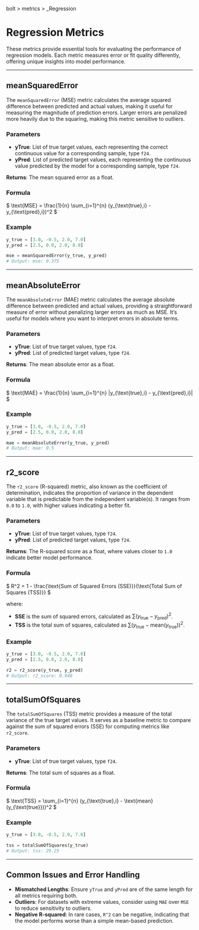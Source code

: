 bolt > metrics > _Regression
# Regression Metrics

These metrics provide essential tools for evaluating the performance of regression models. Each metric measures error or fit quality differently, offering unique insights into model performance.

---

## meanSquaredError

The `meanSquaredError` (MSE) metric calculates the average squared difference between predicted and actual values, making it useful for measuring the magnitude of prediction errors. Larger errors are penalized more heavily due to the squaring, making this metric sensitive to outliers.

### Parameters

- **yTrue**: List of true target values, each representing the correct continuous value for a corresponding sample, type `f24`.
- **yPred**: List of predicted target values, each representing the continuous value predicted by the model for a corresponding sample, type `f24`.

**Returns**: The mean squared error as a float.

### Formula

$`
\text{MSE} = \frac{1}{n} \sum_{i=1}^{n} (y_{\text{true},i} - y_{\text{pred},i})^2
`$

### Example

```python
y_true = [3.0, -0.5, 2.0, 7.0]
y_pred = [2.5, 0.0, 2.0, 8.0]

mse = meanSquaredError(y_true, y_pred)
# Output: mse: 0.375
```

---

## meanAbsoluteError

The `meanAbsoluteError` (MAE) metric calculates the average absolute difference between predicted and actual values, providing a straightforward measure of error without penalizing larger errors as much as MSE. It’s useful for models where you want to interpret errors in absolute terms.

### Parameters

- **yTrue**: List of true target values, type `f24`.
- **yPred**: List of predicted target values, type `f24`.

**Returns**: The mean absolute error as a float.

### Formula

$`
\text{MAE} = \frac{1}{n} \sum_{i=1}^{n} |y_{\text{true},i} - y_{\text{pred},i}|
`$

### Example

```python
y_true = [3.0, -0.5, 2.0, 7.0]
y_pred = [2.5, 0.0, 2.0, 8.0]

mae = meanAbsoluteError(y_true, y_pred)
# Output: mae: 0.5
```

---

## r2_score

The `r2_score` (R-squared) metric, also known as the coefficient of determination, indicates the proportion of variance in the dependent variable that is predictable from the independent variable(s). It ranges from `0.0` to `1.0`, with higher values indicating a better fit.

### Parameters

- **yTrue**: List of true target values, type `f24`.
- **yPred**: List of predicted target values, type `f24`.

**Returns**: The R-squared score as a float, where values closer to `1.0` indicate better model performance.

### Formula

$`
R^2 = 1 - \frac{\text{Sum of Squared Errors (SSE)}}{\text{Total Sum of Squares (TSS)}}
`$

where:
- **SSE** is the sum of squared errors, calculated as $`\sum (y_{\text{true}} - y_{\text{pred}})^2`$.
- **TSS** is the total sum of squares, calculated as $`\sum (y_{\text{true}} - \text{mean}(y_{\text{true}}))^2`$.

### Example

```python
y_true = [3.0, -0.5, 2.0, 7.0]
y_pred = [2.5, 0.0, 2.0, 8.0]

r2 = r2_score(y_true, y_pred)
# Output: r2_score: 0.948
```

---

## totalSumOfSquares

The `totalSumOfSquares` (TSS) metric provides a measure of the total variance of the true target values. It serves as a baseline metric to compare against the sum of squared errors (SSE) for computing metrics like `r2_score`.

### Parameters

- **yTrue**: List of true target values, type `f24`.

**Returns**: The total sum of squares as a float.

### Formula

$`
\text{TSS} = \sum_{i=1}^{n} (y_{\text{true},i} - \text{mean}(y_{\text{true}}))^2
`$

### Example

```python
y_true = [3.0, -0.5, 2.0, 7.0]

tss = totalSumOfSquares(y_true)
# Output: tss: 29.25
```

---

## Common Issues and Error Handling

- **Mismatched Lengths**: Ensure `yTrue` and `yPred` are of the same length for all metrics requiring both.
- **Outliers**: For datasets with extreme values, consider using `MAE` over `MSE` to reduce sensitivity to outliers.
- **Negative R-squared**: In rare cases, `R^2` can be negative, indicating that the model performs worse than a simple mean-based prediction.